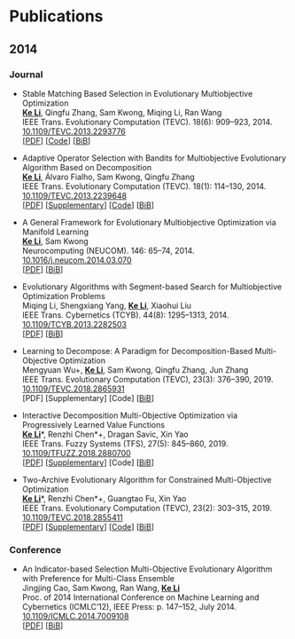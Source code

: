 # Publications

<link rel="stylesheet" href="/academicons/academicons-1.9.0/css/academicons.min.css"/>

## 2014

### Journal

- Stable Matching Based Selection in Evolutionary Multiobjective Optimization<br>
**<ins>Ke Li</ins>**, Qingfu Zhang, Sam Kwong, Miqing Li, Ran Wang<br>
IEEE Trans. Evolutionary Computation (TEVC). 18(6): 909–923, 2014.<br>
<i class="ai ai-ieee ai-lg"></i> <i class="ai ai-doi ai-lg"></i> [10.1109/TEVC.2013.2293776](https://ieeexplore.ieee.org/document/6678563)<br> 
[[PDF](/publications/LiZKLW14.pdf)] [[Code](https://github.com/JerryI00/releasing-codes-java)] [[BiB](/bib/LiZKLW14.bib)]

- Adaptive Operator Selection with Bandits for Multiobjective Evolutionary Algorithm Based on Decomposition<br>
**<ins>Ke Li</ins>**, Álvaro Fialho, Sam Kwong, Qingfu Zhang<br>
IEEE Trans. Evolutionary Computation (TEVC). 18(1): 114–130, 2014.<br>
<i class="ai ai-ieee ai-lg"></i> <i class="ai ai-doi ai-lg"></i> [10.1109/TEVC.2013.2239648](https://ieeexplore.ieee.org/document/6410018)<br>
[[PDF](/publications/LiFKZ14.pdf)] [[Supplementary](/supplementary/frrmab-supp.pdf)] [[Code](https://github.com/JerryI00/releasing-codes-java)] [[BiB](/bib/LiFKZ14.bib)]

- A General Framework for Evolutionary Multiobjective Optimization via Manifold Learning<br>
**<ins>Ke Li</ins>**, Sam Kwong<br>
Neurocomputing (NEUCOM). 146: 65–74, 2014.<br>
<i class="ai ai-elsevier ai-lg"></i> <i class="ai ai-doi ai-lg"></i> [10.1016/j.neucom.2014.03.070](https://www.sciencedirect.com/science/article/pii/S0925231214008686?via%3Dihub)<br>
[[PDF](/publications/LiK14.pdf)] [[BiB](/bib/LiK14.bib)]

- Evolutionary Algorithms with Segment-based Search for Multiobjective Optimization Problems<br>
Miqing Li, Shengxiang Yang, **<ins>Ke Li</ins>**, Xiaohui Liu<br>
IEEE Trans. Cybernetics (TCYB). 44(8): 1295–1313, 2014.<br>
<i class="ai ai-ieee ai-lg"></i> <i class="ai ai-doi ai-lg"></i> [10.1109/TCYB.2013.2282503](https://ieeexplore.ieee.org/document/6627937)<br>
[[PDF](/publications/LiYLL14.pdf)] [[BiB](/bib/LiYLL14.bib)]

- Learning to Decompose: A Paradigm for Decomposition-Based Multi-Objective Optimization<br>
Mengyuan Wu+, **<ins>Ke Li</ins>**, Sam Kwong, Qingfu Zhang, Jun Zhang<br>
IEEE Trans. Evolutionary Computation (TEVC), 23(3): 376–390, 2019.<br>
<i class="ai ai-ieee ai-lg"></i> <i class="ai ai-doi ai-lg"></i> [10.1109/TEVC.2018.2865931](https://ieeexplore.ieee.org/document/8439014)<br>
[PDF] [Supplementary] [Code] [[BiB](/bib/WuLKZZ18.bib)]

- Interactive Decomposition Multi-Objective Optimization via Progressively Learned Value Functions<br>
**<ins>Ke Li</ins>**\*, Renzhi Chen\*+, Dragan Savic, Xin Yao<br>
IEEE Trans. Fuzzy Systems (TFS), 27(5): 845–860, 2019.<br>
<i class="ai ai-ieee ai-lg"></i> <i class="ai ai-open-access ai-lg"></i> <i class="ai ai-doi ai-lg"></i> [10.1109/TFUZZ.2018.2880700](https://ieeexplore.ieee.org/document/8531708)<br>
[[PDF](/publications/plvf.pdf)] [[Supplementary](/supplementary/plvf-supp.pdf)] [Code] [[BiB](/bib/LiCSY18.bib)]

- Two-Archive Evolutionary Algorithm for Constrained Multi-Objective Optimization<br>
**<ins>Ke Li</ins>**\*, Renzhi Chen\*+, Guangtao Fu, Xin Yao<br>
IEEE Trans. Evolutionary Computation (TEVC), 23(2): 303–315, 2019.<br>
<i class="ai ai-ieee ai-lg"></i> <i class="ai ai-open-access ai-lg"></i> <i class="ai ai-doi ai-lg"></i> [10.1109/TEVC.2018.2855411](https://ieeexplore.ieee.org/document/8413136)<br>
[[PDF](/publications/ctaea.pdf)] [[Supplementary](/supplementary/ctaea-supp.pdf)] [[Code](/codes/CTAEA.zip)] [[BiB](/bib/LiCFY18.bib)]


### Conference

- An Indicator-based Selection Multi-Objective Evolutionary Algorithm with Preference for Multi-Class Ensemble<br>
Jingjing Cao, Sam Kwong, Ran Wang, **<ins>Ke Li</ins>**<br>
Proc. of 2014 International Conference on Machine Learning and Cybernetics (ICMLC’12), IEEE Press: p. 147–152, July 2014.<br>
<i class="ai ai-ieee ai-lg"></i> <i class="ai ai-doi ai-lg"></i> [10.1109/ICMLC.2014.7009108](https://doi.org/10.1109/ICMLC.2014.7009108)<br>
[[PDF](/publications/CaoKWL14.pdf)] [[BiB](/bib/CaoKWL14.bib)]
